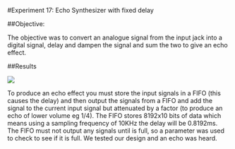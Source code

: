 #Experiment 17: Echo	Synthesizer	with	fixed	delay

##Objective:

The objective was to convert an analogue signal from the input jack into a digital signal, delay and dampen the signal and sum the two to give an echo effect.

##Results

![](https://github.com/MohamedEihab/EE2-ELABS-VERI/blob/master/screenshots/17.PNG?raw=true)

To produce an echo effect you must store the input signals in a FIFO (this causes the delay) and then output the signals from a FIFO and add the signal to the current input signal but attenuated by a factor (to produce an echo of lower volume eg 1/4). The FIFO stores 8192x10 bits of data which means using a sampling frequency of 10KHz the delay will be 0.8192ms. The FIFO must not output any signals until is full, so a parameter was used to check to see if it is full. We tested our design and an echo was heard.
